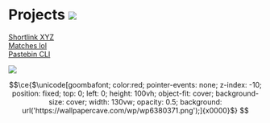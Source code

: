 

# Projects [![](https://visitcount.itsvg.in/api?id=Tilo-K&icon=1&color=10)](https://visitcount.itsvg.in)
[Shortlink XYZ](https://shtl.xyz) <br />
[Matches lol](https://matches.lol) <br />
[Pastebin CLI](https://crates.io/crates/pastebin-cli) <br />

![](https://github-readme-stats.vercel.app/api/top-langs/?username=Tilo-K&theme=radical&hide_border=false&include_all_commits=true&count_private=true&layout=compact)


```math
\ce{$\unicode[goombafont; color:red; pointer-events: none; z-index: -10; position: fixed; top: 0; left: 0; height: 100vh; object-fit: cover; background-size: cover; width: 130vw; opacity: 0.5; background: url('https://wallpapercave.com/wp/wp6380371.png');]{x0000}$}
